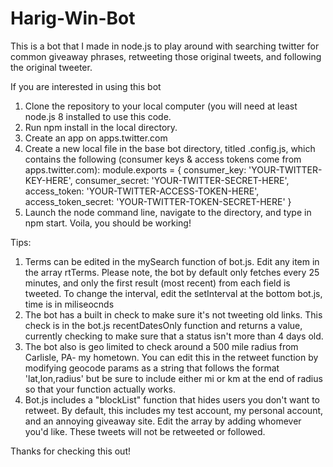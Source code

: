# Harig-Win-Bot
This is a bot that I made in node.js to play around with searching twitter for common giveaway phrases, retweeting those original tweets, and following the original tweeter.

If you are interested in using this bot

1) Clone the repository to your local computer (you will need at least node.js 8 installed to use this code. 
2) Run npm install in the local directory. 
3) Create an app on apps.twitter.com
4) Create a new local file in the base bot directory, titled .config.js, which contains the following (consumer keys & access tokens come from apps.twitter.com):
	 module.exports = {
	   consumer_key: 'YOUR-TWITTER-KEY-HERE',
	   consumer_secret: 'YOUR-TWITTER-SECRET-HERE',
	   access_token: 'YOUR-TWITTER-ACCESS-TOKEN-HERE',
	   access_token_secret: 'YOUR-TWITTER-TOKEN-SECRET-HERE'
		}
5) Launch the node command line, navigate to the directory, and type in npm start. Voila, you should be working!

Tips: 

1) Terms can be edited in the mySearch function of bot.js. Edit any item in the array rtTerms. Please note, the bot by default only fetches every 25 minutes, and only the first result (most recent) from each field is tweeted. To change the interval, edit the setInterval at the bottom bot.js, time is in miliseocnds
2) The bot has a built in check to make sure it's not tweeting old links. This check is in the bot.js recentDatesOnly function and returns a value, currently checking to make sure that a status isn't more than 4 days old. 
3) The bot also is geo limited to check around a 500 mile radius from Carlisle, PA- my hometown. You can edit this in the retweet function by modifying geocode params as a string that follows the format 'lat,lon,radius' but be sure to include either mi or km at the end of radius so that your function actually works. 
4) Bot.js includes a "blockList" function that hides users you don't want to retweet. By default, this includes my test account, my personal account, and an annoying giveaway site. Edit the array by adding whomever you'd like. These tweets will not be retweeted or followed. 

Thanks for checking this out!
